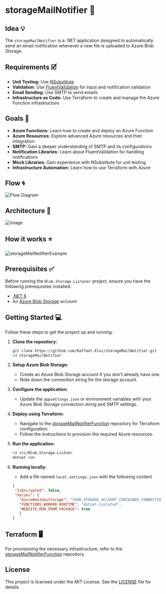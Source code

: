 # storageMailNotifier 🚀

## Idea 💡
The `storageMailNotifier` is a .NET application designed to automatically send an email notification whenever a new file is uploaded to Azure Blob Storage.

## Requirements 🗹
- **Unit Testing:** Use [NSubstitute](https://nsubstitute.github.io/)
- **Validation:** Use [FluentValidation](https://fluentvalidation.net/) for input and notification validation
- **Email Sending:** Use SMTP to send emails
- **Infrastructure as Code:** Use Terraform to create and manage the Azure Function infrastructure

## Goals 🎯
- **Azure Functions:** Learn how to create and deploy an Azure Function
- **Azure Resources:** Explore advanced Azure resources and their integration
- **SMTP:** Gain a deeper understanding of SMTP and its configurations
- **Notification Libraries:** Learn about FluentValidation for handling notifications
- **Mock Libraries:** Gain experience with NSubstitute for unit testing
- **Infrastructure Automation:** Learn how to use Terraform with Azure

## Flow 🌀
![Flow Diagram](https://github.com/Raffael-Eloi/storageMailNotifier/assets/51720161/defd422a-45d5-43af-8a99-258ac456ffcd)

## Architecture 📝
![image](https://github.com/Raffael-Eloi/storageMailNotifier/assets/51720161/f74621fe-1daa-4646-a25d-6587802ecd8f)

## How it works ⭐
![storageMailNotifierExample](https://github.com/Raffael-Eloi/storageMailNotifier/assets/51720161/e972f7e1-df46-4e09-8a58-da0092489f71)

## Prerequisites ✅

Before running the `Blob.Storage.Listener` project, ensure you have the following prerequisites installed:

- [.NET 6](https://dotnet.microsoft.com/download/dotnet/6.0)
- An [Azure Blob Storage](https://azure.microsoft.com/en-us/services/storage/blobs/) account

## Getting Started 💻

Follow these steps to get the project up and running:

1. **Clone the repository:**
   ```bash
   git clone https://github.com/Raffael-Eloi/storageMailNotifier.git
   cd storageMailNotifier
   ```

2. **Setup Azure Blob Storage:**
   - Create an Azure Blob Storage account if you don't already have one.
   - Note down the connection string for the storage account.

3. **Configure the application:**
   - Update the `appsettings.json` or environment variables with your Azure Blob Storage connection string and SMTP settings.

4. **Deploy using Terraform:**
   - Navigate to the [storageMailNotifierFunction](https://github.com/Raffael-Eloi/storageMailNotifierFunction) repository for Terraform configuration.
   - Follow the instructions to provision the required Azure resources.

5. **Run the application:**
   ```bash
   cd src/Blob.Storage.Listner
   dotnet run
   ```

6. **Running locally:**
   - Add a file named `local.settings.json` with the following content
   ```json
   {
    "IsEncrypted": false,
    "Values": {
      "AzureWebJobsStorage": "YOUR_STORAGE_ACCOUNT_CONTAINER_CONNECTION_STRING",
      "FUNCTIONS_WORKER_RUNTIME": "dotnet-isolated",
      "WEBSITE_RUN_FROM_PACKAGE": true
      }
   }
   ```

## Terraform 🖥️
For provisioning the necessary infrastructure, refer to the [storageMailNotifierFunction](https://github.com/Raffael-Eloi/storageMailNotifierFunction) repository.

## License 

This project is licensed under the MIT License. See the [LICENSE](LICENSE) file for details.

